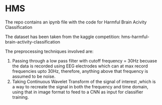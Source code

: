 # HMS
The repo contains an ipynb file with the code for Harmful Brain Acivity Classification

The dataset has been taken from the kaggle competition: hms-harmful-brain-activity-classification

The preprocessing techniques involved are:

1) Passing through a low pass filter with cutoff frequency = 30Hz becuase the data is recorded using EEG electrodes which can at max record frequencies upto 30Hz, therefore, anything above that frequency is assumed to be noise.
2) Taking Continuous Wavelet Transform of the signal of interest ,which is a way to recreate the signal in both the frequency and time domain, using that in image format to feed to a CNN as input for classifier training.
